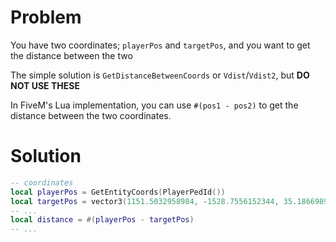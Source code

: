 # Problem
You have two coordinates; `playerPos` and `targetPos`, and you want to get the distance between the two

The simple solution is `GetDistanceBetweenCoords` or `Vdist`/`Vdist2`, but **DO NOT USE THESE**

In FiveM's Lua implementation, you can use `#(pos1 - pos2)` to get the distance between the two coordinates.

# Solution
```lua
-- coordinates
local playerPos = GetEntityCoords(PlayerPedId())
local targetPos = vector3(1151.5032958984, -1528.7556152344, 35.186698913574) -- St. Fiarce Hospital
-- ...
local distance = #(playerPos - targetPos)
-- ...
```

